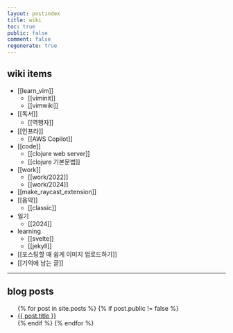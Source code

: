 ```yaml
---
layout: postindex
title: wiki
toc: true
public: false
comment: false
regenerate: true
---
```


## wiki items

- [[learn_vim]]
  - [[viminit]]
  - [[vimwiki]]
- [[독서]]
  - [[역행자]]
- [[인프라]]
  - [[AWS Copilot]]
- [[code]]
    - [[clojure web server]]
    - [[clojure 기본문법]]
- [[work]]
  - [[work/2022]]
  - [[work/2024]]
- [[make_raycast_extension]]
- [[음악]]
  - [[classic]]
- 일기
  - [[2024]]
- learning
  - [[svelte]]
  - [[jekyll]]
- [[포스팅할 때 쉽게 이미지 업로드하기]]
- [[기억에 남는 글]]

---

## blog posts

<div>
    <ul>
{% for post in site.posts %}
    {% if post.public != false %}
        <li>
            <a class="post-link" href="{{ post.url | prepend: site.baseurl }}">
                {{ post.title }}
            </a>
        </li>
    {% endif %}
{% endfor %}
    </ul>
</div>
